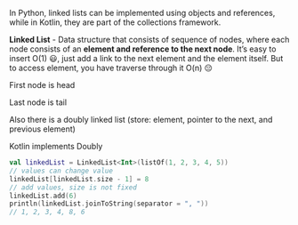 In Python, linked lists can be implemented using objects and references, while in Kotlin, they are part of the collections framework.

**Linked List** - Data structure that consists of sequence of nodes, where each node consists of an **element and reference to the next node**. It’s easy to insert O(1) 😃, just add a link to the next element and the element itself. But to access element, you have traverse through it O(n) 😔

First node is head

Last node is tail

Also there is a doubly linked list (store: element, pointer to the next, and previous element)

Kotlin implements Doubly

```kotlin
val linkedList = LinkedList<Int>(listOf(1, 2, 3, 4, 5))
// values can change value
linkedList[linkedList.size - 1] = 8
// add values, size is not fixed
linkedList.add(6)
println(linkedList.joinToString(separator = ", "))
// 1, 2, 3, 4, 8, 6
```
